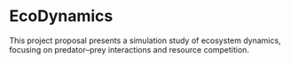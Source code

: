 # EcoDynamics
This project proposal presents a simulation study of ecosystem dynamics, focusing on predator–prey interactions and resource competition. 
